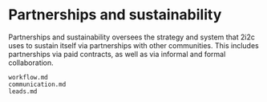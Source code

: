 # Partnerships and sustainability

Partnerships and sustainability oversees the strategy and system that 2i2c uses to sustain itself via partnerships with other communities.
This includes partnerships via paid contracts, as well as via informal and formal collaboration.

```{toctree}
workflow.md
communication.md
leads.md
```
